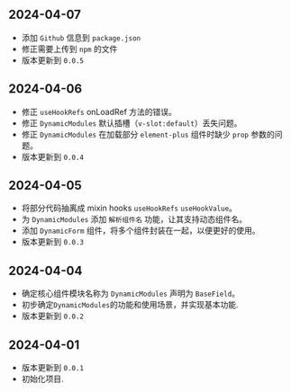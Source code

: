 ## 2024-04-07

- 添加 `Github` 信息到 `package.json`
- 修正需要上传到 `npm` 的文件
- 版本更新到 `0.0.5`

## 2024-04-06

- 修正 `useHookRefs` onLoadRef 方法的错误。
- 修正 `DynamicModules` 默认插槽（`v-slot:default`）丢失问题。
- 修正 `DynamicModules` 在加载部分 `element-plus` 组件时缺少 `prop` 参数的问题。
- 版本更新到 `0.0.4`

## 2024-04-05

- 将部分代码抽离成 mixin hooks `useHookRefs` `useHookValue`。
- 为 `DynamicModules` 添加 `解析组件名` 功能，让其支持动态组件名。
- 添加 `DynamicForm` 组件，将多个组件封装在一起，以便更好的使用。
- 版本更新到 `0.0.3`

## 2024-04-04

- 确定核心组件模块名称为 `DynamicModules` 声明为 `BaseField`。
- 初步确定`DynamicModules`的功能和使用场景，并实现基本功能.
- 版本更新到 `0.0.2`

## 2024-04-01

- 版本更新到 `0.0.1`
- 初始化项目.

